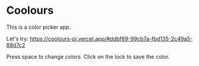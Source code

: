 # Coolours

This is a color picker app.

Let's try: https://coolours-pi.vercel.app/#ddbf69-99cb7a-fbd135-2c49a5-88d7c2


Press space to change colors. Click on the lock to save the color.
